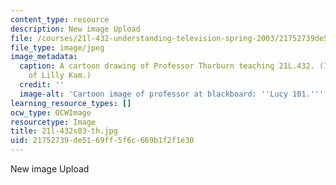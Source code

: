 ```yaml
---
content_type: resource
description: New image Upload
file: /courses/21l-432-understanding-television-spring-2003/21752739de5169ff5f6c669b1f2f1e30_21l-432s03-th.jpg
file_type: image/jpeg
image_metadata:
  caption: A cartoon drawing of Professor Thorburn teaching 21L.432. (Image courtesy
    of Lilly Kam.)
  credit: ''
  image-alt: 'Cartoon image of professor at blackboard: ''Lucy 101.'''
learning_resource_types: []
ocw_type: OCWImage
resourcetype: Image
title: 21l-432s03-th.jpg
uid: 21752739-de51-69ff-5f6c-669b1f2f1e30
---
```

New image Upload

